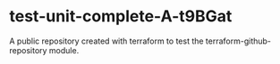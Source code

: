 # test-unit-complete-A-t9BGat
A public repository created with terraform to test the terraform-github-repository module.
